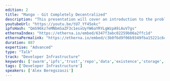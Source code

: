 ```yaml
---
edition: 2
title: "Mango - Git Completely Decentralized"
description: "This presentation will cover an introduction to the problem, explanation of Mango itself, and how it could be further developed to provide all the convenience of GitHub in a decentralised manner."
youtubeUrl: "https://youtu.be/tU7_Yf45okc"
ipfsHash: "QmS96kz7eMNbmSaZF3c1esxUyYW6aYRYLgWzpA9iAuV7gs"
ethernaIndex: "https://etherna.io/embed/6347f3abc02259b06a2ffc1d"
ethernaPermalink: "https://etherna.io/embed/c3b0f6d9f06b9349fba15221c6c55253b1de7e02b4112b6394cfcfc779192795"
duration: 887
expertise: "Advanced"
type: "Talk"
track: "Developer Infrastructure"
keywords: ['swarm','ipfs','trust','repo','data','existence','storage','security','object','tree','snapshot','admin','tools']
tags: ['Developer Infrastructure']
speakers: ['Alex Beregszaszi']
---
```

